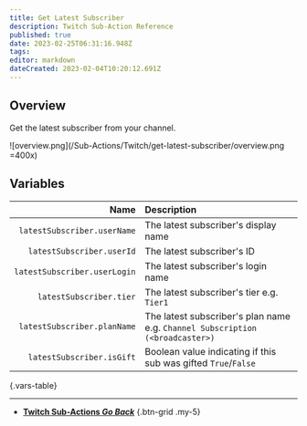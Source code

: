 ```yaml
---
title: Get Latest Subscriber
description: Twitch Sub-Action Reference
published: true
date: 2023-02-25T06:31:16.948Z
tags: 
editor: markdown
dateCreated: 2023-02-04T10:20:12.691Z
---
```


## Overview
Get the latest subscriber from your channel.

![overview.png](/Sub-Actions/Twitch/get-latest-subscriber/overview.png =400x)

## Variables
Name | Description
----:|:------------
`latestSubscriber.userName` | The latest subscriber's display name
`latestSubscriber.userId` | The latest subscriber's ID
`latestSubscriber.userLogin` | The latest subscriber's login name
`latestSubscriber.tier` | The latest subscriber's tier e.g. `Tier1`
`latestSubscriber.planName` | The latest subscriber's plan name e.g. `Channel Subscription (<broadcaster>)`
`latestSubscriber.isGift` | Boolean value indicating if this sub was gifted `True`/`False`
{.vars-table}

---

- [<i class="mdi mdi-chevron-left"></i>**Twitch Sub-Actions *Go Back***](/Sub-Actions/Twitch)
{.btn-grid .my-5}